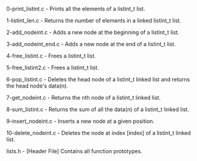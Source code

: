 0-print_listint.c - Prints all the elements of a listint_t list.

1-listint_len.c - Returns the number of elements in a linked listint_t list.

2-add_nodeint.c - Adds a new node at the beginning of a listint_t list.

3-add_nodeint_end.c - Adds a new node at the end of a listint_t list.

4-free_listint.c - Frees a listint_t list.

5-free_listint2.c - Frees a listint_t list.

6-pop_listint.c - Deletes the head node of a listint_t linked list and returns the head node's data(n).

7-get_nodeint.c - Returns the nth node of a listint_t linked list.

8-sum_listint.c - Returns the sum of all the data(n) of a listint_t linked list.

9-insert_nodeint.c - Inserts a new node at a given position.

10-delete_nodeint.c - Deletes the node at index [index] of a listint_t linked list.

lists.h - [Header File] Contains all function prototypes.
